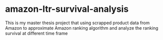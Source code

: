 # amazon-ltr-survival-analysis
This is my master thesis project that using scrapped product data from Amazon to approximate Amazon ranking algorithm and analyze the ranking survival at different time frame
